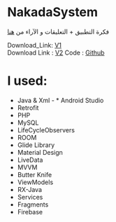 # NakadaSystem


فكرة التطبيق + التعليقات و الآراء من [هنا](https://www.facebook.com/AhmedMHassaan12/posts/2274160442893095)


Download_Link: [V1](https://ahmedmhassaan.000webhostapp.com/)<br>
Download Link : [V2](https://www.mediafire.com/file/ikepxbfd6zsd2hw/app-debug.apk/file)
Code : [Github](https://github.com/AhmedMHassaan/NakadaNews)

# I  used:
* Java & Xml - * Android  Studio
* Retrofit 
* PHP
* MySQL
* LifeCycleObservers
* ROOM
* Glide Library
* Material Design
* LiveData
* MVVM
* Butter Knife
* ViewModels
* RX-Java
* Services
* Fragments
* Firebase

